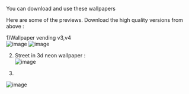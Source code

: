 You can download and use these wallpapers


Here are some of the previews. Download the high quality versions from above :

1)Wallpaper vending v3,v4
<br>
![image](https://user-images.githubusercontent.com/106448796/178131680-a7f90f85-b1ac-4cda-bf65-8732c8c3f778.png)
![image](https://user-images.githubusercontent.com/106448796/178131692-e07bc723-2522-4830-8d8b-6b8a526b2fb3.png)

2) Street in 3d neon wallpaper :<br>
![image](https://user-images.githubusercontent.com/106448796/178133388-83daca97-8fda-4b32-8ea6-f962303cefe0.png)


3) <br>
![image](https://user-images.githubusercontent.com/106448796/184851125-a024b5d8-df68-444f-bd5a-4ca617eddd3f.png)


